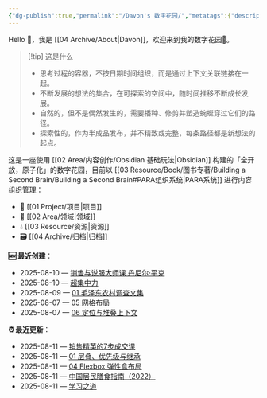 ```yaml
---
{"dg-publish":true,"permalink":"/Davon's 数字花园/","metatags":{"description":"这里是 🏡Davon的数字花园，是个人不断发展的想法的集合，作为半成品的思考，在可探索的空间中，随时间推移不断播种、修剪、塑造","og:site_name":"DavonOs","og:title":"Davon 的数字花园","og:type":"article","og:url":"https://zuji.eu.org","og:image":"https://wp.technologyreview.com/wp-content/uploads/2020/08/digital-garden_web.jpg","og:image:width":"400","og:image:alt":"articlecover","og:locale":"zh_cn"},"tags":["gardenEntry"],"created":"2023-06-03 20:26","updated":"2025-08-10 11:09"}
---
```


Hello 👋，我是 [[04 Archive/About\|Davon]]，欢迎来到我的数字花园🌱。

>[!tip] 这是什么
>- 思考过程的容器，不按日期时间组织，而是通过上下文关联链接在一起。
>- 不断发展的想法的集合，在可探索的空间中，随时间推移不断成长发展。
>- 自然的，但不是偶然发生的，需要播种、修剪并塑造蜿蜒穿过它们的路径。
>- 探索性的，作为半成品发布，并不精致或完整，每条路径都是新想法的起点。

这是一座使用 [[02 Area/内容创作/Obsidian 基础玩法\|Obsidian]] 构建的「全开放，原子化」的数字花园，目前以 [[03 Resource/Book/图书专著/Building a Second Brain/Building a Second Brain#PARA组织系统\|PARA系统]] 进行内容组织管理：
- 🎯 [[01 Project/项目\|项目]]
- 🔖 [[02 Area/领域\|领域]]
- 💧 [[03 Resource/资源\|资源]]
- 🗃️ [[04 Archive/归档\|归档]]

**🆕 最近创建**：
<div><ul class="dataview list-view-ul"><li><span>2025-08-10 — <a data-tooltip-position="top" aria-label="02 Area/销售与说服大师课 丹尼尔·平克.md" data-href="02 Area/销售与说服大师课 丹尼尔·平克.md" href="02 Area/销售与说服大师课 丹尼尔·平克.md" class="internal-link" target="_blank" rel="noopener nofollow">销售与说服大师课 丹尼尔·平克</a></span></li><li><span>2025-08-10 — <a data-tooltip-position="top" aria-label="03 Resource/Book/图书专著/超集中力.md" data-href="03 Resource/Book/图书专著/超集中力.md" href="03 Resource/Book/图书专著/超集中力.md" class="internal-link" target="_blank" rel="noopener nofollow">超集中力</a></span></li><li><span>2025-08-09 — <a data-tooltip-position="top" aria-label="03 Resource/Book/图书专著/毛泽东农村调查文集/01 毛泽东农村调查文集.md" data-href="03 Resource/Book/图书专著/毛泽东农村调查文集/01 毛泽东农村调查文集.md" href="03 Resource/Book/图书专著/毛泽东农村调查文集/01 毛泽东农村调查文集.md" class="internal-link" target="_blank" rel="noopener nofollow">01 毛泽东农村调查文集</a></span></li><li><span>2025-08-07 — <a data-tooltip-position="top" aria-label="03 Resource/Book/图书专著/CSS in Depth 2nd/05 网格布局.md" data-href="03 Resource/Book/图书专著/CSS in Depth 2nd/05 网格布局.md" href="03 Resource/Book/图书专著/CSS in Depth 2nd/05 网格布局.md" class="internal-link" target="_blank" rel="noopener nofollow">05 网格布局</a></span></li><li><span>2025-08-07 — <a data-tooltip-position="top" aria-label="03 Resource/Book/图书专著/CSS in Depth 2nd/06 定位与堆叠上下文.md" data-href="03 Resource/Book/图书专著/CSS in Depth 2nd/06 定位与堆叠上下文.md" href="03 Resource/Book/图书专著/CSS in Depth 2nd/06 定位与堆叠上下文.md" class="internal-link" target="_blank" rel="noopener nofollow">06 定位与堆叠上下文</a></span></li></ul></div>

**⏰ 最近更新**：
<div><ul class="dataview list-view-ul"><li><span>2025-08-11 — <a data-tooltip-position="top" aria-label="02 Area/销售精英的7步成交课.md" data-href="02 Area/销售精英的7步成交课.md" href="02 Area/销售精英的7步成交课.md" class="internal-link" target="_blank" rel="noopener nofollow">销售精英的7步成交课</a></span></li><li><span>2025-08-11 — <a data-tooltip-position="top" aria-label="03 Resource/Book/图书专著/CSS in Depth 2nd/01 层叠、优先级与继承.md" data-href="03 Resource/Book/图书专著/CSS in Depth 2nd/01 层叠、优先级与继承.md" href="03 Resource/Book/图书专著/CSS in Depth 2nd/01 层叠、优先级与继承.md" class="internal-link" target="_blank" rel="noopener nofollow">01 层叠、优先级与继承</a></span></li><li><span>2025-08-11 — <a data-tooltip-position="top" aria-label="03 Resource/Book/图书专著/CSS in Depth 2nd/04 Flexbox 弹性盒布局.md" data-href="03 Resource/Book/图书专著/CSS in Depth 2nd/04 Flexbox 弹性盒布局.md" href="03 Resource/Book/图书专著/CSS in Depth 2nd/04 Flexbox 弹性盒布局.md" class="internal-link" target="_blank" rel="noopener nofollow">04 Flexbox 弹性盒布局</a></span></li><li><span>2025-08-11 — <a data-tooltip-position="top" aria-label="03 Resource/Book/图书专著/中国居民膳食指南（2022）.md" data-href="03 Resource/Book/图书专著/中国居民膳食指南（2022）.md" href="03 Resource/Book/图书专著/中国居民膳食指南（2022）.md" class="internal-link" target="_blank" rel="noopener nofollow">中国居民膳食指南（2022）</a></span></li><li><span>2025-08-11 — <a data-tooltip-position="top" aria-label="03 Resource/Book/图书专著/学习之道.md" data-href="03 Resource/Book/图书专著/学习之道.md" href="03 Resource/Book/图书专著/学习之道.md" class="internal-link" target="_blank" rel="noopener nofollow">学习之道</a></span></li></ul></div>